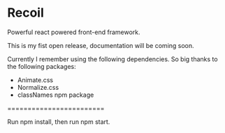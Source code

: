 # Recoil
Powerful react powered front-end framework.

This is my fist open release, documentation will be coming soon.

Currently I remember using the following dependencies. So big thanks to the following packages:

- Animate.css
- Normalize.css
- classNames npm package

========================

Run npm install, then run npm start.
